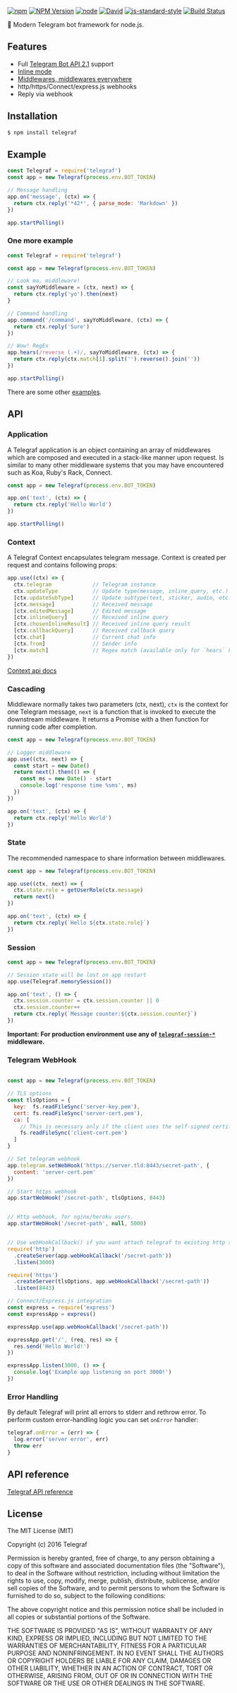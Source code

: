 [![npm](https://img.shields.io/npm/l/telegraf.svg?style=flat-square)](https://www.npmjs.com/package/telegraf)
[![NPM Version](https://img.shields.io/npm/v/telegraf.svg?style=flat-square)](https://www.npmjs.com/package/telegraf)
[![node](https://img.shields.io/node/v/telegraf.svg?style=flat-square)](https://www.npmjs.com/package/telegraf)
[![David](https://img.shields.io/david/telegraf/telegraf.svg?style=flat-square)](https://www.npmjs.com/package/telegraf)
[![js-standard-style](https://img.shields.io/badge/code%20style-standard-brightgreen.svg?style=flat-square)](http://standardjs.com/)
[![Build Status](https://img.shields.io/travis/telegraf/telegraf.svg?branch=master&style=flat-square)](https://travis-ci.org/telegraf/telegraf)

📢 Modern Telegram bot framework for node.js.

## Features

- Full [Telegram Bot API 2.1](https://core.telegram.org/bots/api) support
- [Inline mode](https://core.telegram.org/bots/api#inline-mode)
- [Middlewares, middlewares everywhere](https://www.npmjs.com/search?q=telegraf-)
- http/https/Connect/express.js webhooks
- Reply via webhook

## Installation

```js
$ npm install telegraf
```

## Example
  
```js
const Telegraf = require('telegraf')
const app = new Telegraf(process.env.BOT_TOKEN)

// Message handling
app.on('message', (ctx) => {
  return ctx.reply('*42*', { parse_mode: 'Markdown' })
})

app.startPolling()
```

### One more example

```js
const Telegraf = require('telegraf')

const app = new Telegraf(process.env.BOT_TOKEN)

// Look ma, middleware!
const sayYoMiddleware = (ctx, next) => {
  return ctx.reply('yo').then(next)
}

// Command handling
app.command('/command', sayYoMiddleware, (ctx) => {
  return ctx.reply('Sure')
})

// Wow! RegEx
app.hears(/reverse (.+)/, sayYoMiddleware, (ctx) => {
  return ctx.reply(ctx.match[1].split('').reverse().join(''))
})

app.startPolling()
```

There are some other [examples](/examples).

## API

### Application

A Telegraf application is an object containing an array of middlewares which are composed 
and executed in a stack-like manner upon request. Is similar to many other middleware systems 
that you may have encountered such as Koa, Ruby's Rack, Connect.

```js
const app = new Telegraf(process.env.BOT_TOKEN)

app.on('text', (ctx) => {
  return ctx.reply('Hello World')
})

app.startPolling()
```

### Context

A Telegraf Context encapsulates telegram message.
Context is created per request and contains following props:

```js
app.use((ctx) => {
  ctx.telegram             // Telegram instance
  ctx.updateType           // Update type(message, inline_query, etc.)
  [ctx.updateSubType]      // Update subtype(text, sticker, audio, etc.)
  [ctx.message]            // Received message
  [ctx.editedMessage]      // Edited message
  [ctx.inlineQuery]        // Received inline query
  [ctx.chosenInlineResult] // Received inline query result
  [ctx.callbackQuery]      // Received callback query
  [ctx.chat]               // Current chat info
  [ctx.from]               // Sender info
  [ctx.match]              // Regex match (available only for `hears` handler)
})
```
[Context api docs](/api.md#context)

### Cascading

Middleware normally takes two parameters (ctx, next), `ctx` is the context for one Telegram message,
`next` is a function that is invoked to execute the downstream middleware. 
It returns a Promise with a then function for running code after completion.

```js
const app = new Telegraf(process.env.BOT_TOKEN)

// Logger middleware
app.use((ctx, next) => {
  const start = new Date()
  return next().then(() => {
    const ms = new Date() - start
    console.log('response time %sms', ms)
  })
})

app.on('text', (ctx) => {
  return ctx.reply('Hello World')
})
```

### State

The recommended namespace to share information between middlewares.

```js
const app = new Telegraf(process.env.BOT_TOKEN)

app.use((ctx, next) => {
  ctx.state.role = getUserRole(ctx.message) 
  return next()
})

app.on('text', (ctx) => {
  return ctx.reply(`Hello ${ctx.state.role}`)
})
```

### Session

```js
const app = new Telegraf(process.env.BOT_TOKEN)

// Session state will be lost on app restart
app.use(Telegraf.memorySession())

app.on('text', () => {
  ctx.session.counter = ctx.session.counter || 0
  ctx.session.counter++
  return ctx.reply(`Message counter:${ctx.session.counter}`)
})
```

**Important: For production environment use any of [`telegraf-session-*`](https://www.npmjs.com/search?q=telegraf-session) middleware.**

### Telegram WebHook

```js

const app = new Telegraf(process.env.BOT_TOKEN)

// TLS options
const tlsOptions = {
  key:  fs.readFileSync('server-key.pem'),
  cert: fs.readFileSync('server-cert.pem'),
  ca: [ 
    // This is necessary only if the client uses the self-signed certificate.
    fs.readFileSync('client-cert.pem') 
  ]
}

// Set telegram webhook
app.telegram.setWebHook('https://server.tld:8443/secret-path', {
  content: 'server-cert.pem'
})

// Start https webhook
app.startWebHook('/secret-path', tlsOptions, 8443)


// Http webhook, for nginx/heroku users.
app.startWebHook('/secret-path', null, 5000)


// Use webHookCallback() if you want attach telegraf to existing http server
require('http')
  .createServer(app.webHookCallback('/secret-path'))
  .listen(3000)

require('https')
  .createServer(tlsOptions, app.webHookCallback('/secret-path'))
  .listen(8443)

// Connect/Express.js integration
const express = require('express')
const expressApp = express()

expressApp.use(app.webHookCallback('/secret-path'))

expressApp.get('/', (req, res) => {
  res.send('Hello World!')
})

expressApp.listen(3000, () => {
  console.log('Example app listening on port 3000!')
})

```

### Error Handling

By default Telegraf will print all errors to stderr and rethrow error. 
To perform custom error-handling logic you can set `onError` handler:

```js
telegraf.onError = (err) => {
  log.error('server error', err)
  throw err
}
```

## API reference

[Telegraf API reference](/api.md)

## License

The MIT License (MIT)

Copyright (c) 2016 Telegraf

Permission is hereby granted, free of charge, to any person obtaining a copy
of this software and associated documentation files (the "Software"), to deal
in the Software without restriction, including without limitation the rights
to use, copy, modify, merge, publish, distribute, sublicense, and/or sell
copies of the Software, and to permit persons to whom the Software is
furnished to do so, subject to the following conditions:

The above copyright notice and this permission notice shall be included in all
copies or substantial portions of the Software.

THE SOFTWARE IS PROVIDED "AS IS", WITHOUT WARRANTY OF ANY KIND, EXPRESS OR
IMPLIED, INCLUDING BUT NOT LIMITED TO THE WARRANTIES OF MERCHANTABILITY,
FITNESS FOR A PARTICULAR PURPOSE AND NONINFRINGEMENT. IN NO EVENT SHALL THE
AUTHORS OR COPYRIGHT HOLDERS BE LIABLE FOR ANY CLAIM, DAMAGES OR OTHER
LIABILITY, WHETHER IN AN ACTION OF CONTRACT, TORT OR OTHERWISE, ARISING FROM,
OUT OF OR IN CONNECTION WITH THE SOFTWARE OR THE USE OR OTHER DEALINGS IN THE
SOFTWARE.
